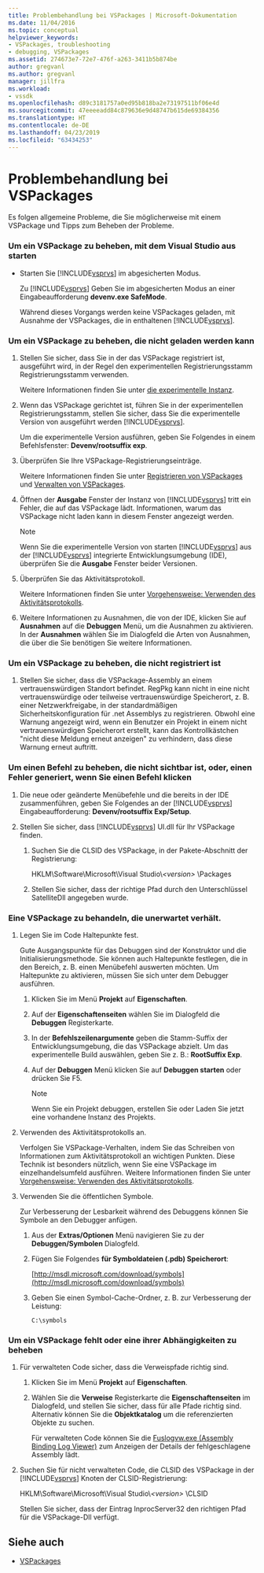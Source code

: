 ```yaml
---
title: Problembehandlung bei VSPackages | Microsoft-Dokumentation
ms.date: 11/04/2016
ms.topic: conceptual
helpviewer_keywords:
- VSPackages, troubleshooting
- debugging, VSPackages
ms.assetid: 274673e7-72e7-476f-a263-3411b5b874be
author: gregvanl
ms.author: gregvanl
manager: jillfra
ms.workload:
- vssdk
ms.openlocfilehash: d89c3181757a0ed95b818ba2e73197511bf06e4d
ms.sourcegitcommit: 47eeeeadd84c879636e9d48747b615de69384356
ms.translationtype: HT
ms.contentlocale: de-DE
ms.lasthandoff: 04/23/2019
ms.locfileid: "63434253"
---
```

# <a name="troubleshooting-vspackages"></a>Problembehandlung bei VSPackages
Es folgen allgemeine Probleme, die Sie möglicherweise mit einem VSPackage und Tipps zum Beheben der Probleme.

### <a name="to-troubleshoot-a-vspackage-that-keeps-visual-studio-from-starting"></a>Um ein VSPackage zu beheben, mit dem Visual Studio aus starten

- Starten Sie [!INCLUDE[vsprvs](../code-quality/includes/vsprvs_md.md)] im abgesicherten Modus.

   Zu [!INCLUDE[vsprvs](../code-quality/includes/vsprvs_md.md)] Geben Sie im abgesicherten Modus an einer Eingabeaufforderung **devenv.exe SafeMode**.

   Während dieses Vorgangs werden keine VSPackages geladen, mit Ausnahme der VSPackages, die in enthaltenen [!INCLUDE[vsprvs](../code-quality/includes/vsprvs_md.md)].

### <a name="to-troubleshoot-a-vspackage-that-does-not-load"></a>Um ein VSPackage zu beheben, die nicht geladen werden kann

1. Stellen Sie sicher, dass Sie in der das VSPackage registriert ist, ausgeführt wird, in der Regel den experimentellen Registrierungsstamm Registrierungsstamm verwenden.

    Weitere Informationen finden Sie unter [die experimentelle Instanz](../extensibility/the-experimental-instance.md).

2. Wenn das VSPackage gerichtet ist, führen Sie in der experimentellen Registrierungsstamm, stellen Sie sicher, dass Sie die experimentelle Version von ausgeführt werden [!INCLUDE[vsprvs](../code-quality/includes/vsprvs_md.md)].

    Um die experimentelle Version ausführen, geben Sie Folgendes in einem Befehlsfenster: **Devenv/rootsuffix exp**.

3. Überprüfen Sie Ihre VSPackage-Registrierungseinträge.

    Weitere Informationen finden Sie unter [Registrieren von VSPackages](registering-and-unregistering-vspackages.md) und [Verwalten von VSPackages](../extensibility/managing-vspackages.md).

4. Öffnen der **Ausgabe** Fenster der Instanz von [!INCLUDE[vsprvs](../code-quality/includes/vsprvs_md.md)] tritt ein Fehler, die auf das VSPackage lädt. Informationen, warum das VSPackage nicht laden kann in diesem Fenster angezeigt werden.

   > [!NOTE]
   > Wenn Sie die experimentelle Version von starten [!INCLUDE[vsprvs](../code-quality/includes/vsprvs_md.md)] aus der [!INCLUDE[vsprvs](../code-quality/includes/vsprvs_md.md)] integrierte Entwicklungsumgebung (IDE), überprüfen Sie die **Ausgabe** Fenster beider Versionen.

5. Überprüfen Sie das Aktivitätsprotokoll.

    Weitere Informationen finden Sie unter [Vorgehensweise: Verwenden des Aktivitätsprotokolls](../extensibility/how-to-use-the-activity-log.md).

6. Weitere Informationen zu Ausnahmen, die von der IDE, klicken Sie auf **Ausnahmen** auf die **Debuggen** Menü, um die Ausnahmen zu aktivieren. In der **Ausnahmen** wählen Sie im Dialogfeld die Arten von Ausnahmen, die über die Sie benötigen Sie weitere Informationen.

### <a name="to-troubleshoot-a-vspackage-that-does-not-register"></a>Um ein VSPackage zu beheben, die nicht registriert ist

1. Stellen Sie sicher, dass die VSPackage-Assembly an einem vertrauenswürdigen Standort befindet. RegPkg kann nicht in eine nicht vertrauenswürdige oder teilweise vertrauenswürdige Speicherort, z. B. einer Netzwerkfreigabe, in der standardmäßigen Sicherheitskonfiguration für .net Assemblys zu registrieren. Obwohl eine Warnung angezeigt wird, wenn ein Benutzer ein Projekt in einem nicht vertrauenswürdigen Speicherort erstellt, kann das Kontrollkästchen "nicht diese Meldung erneut anzeigen" zu verhindern, dass diese Warnung erneut auftritt.

### <a name="to-troubleshoot-a-command-that-is-not-visible-or-that-generates-an-error-when-you-click-a-command"></a>Um einen Befehl zu beheben, die nicht sichtbar ist, oder, einen Fehler generiert, wenn Sie einen Befehl klicken

1. Die neue oder geänderte Menübefehle und die bereits in der IDE zusammenführen, geben Sie Folgendes an der [!INCLUDE[vsprvs](../code-quality/includes/vsprvs_md.md)] Eingabeaufforderung: **Devenv/rootsuffix Exp/Setup**.

2. Stellen Sie sicher, dass [!INCLUDE[vsprvs](../code-quality/includes/vsprvs_md.md)] UI.dll für Ihr VSPackage finden.

   1. Suchen Sie die CLSID des VSPackage, in der Pakete-Abschnitt der Registrierung:

        HKLM\Software\Microsoft\Visual Studio\\*\<version>* \Packages

   2. Stellen Sie sicher, dass der richtige Pfad durch den Unterschlüssel SatelliteDll angegeben wurde.

### <a name="to-troubleshoot-a-vspackage-that-behaves-unexpectedly"></a>Eine VSPackage zu behandeln, die unerwartet verhält.

1. Legen Sie im Code Haltepunkte fest.

     Gute Ausgangspunkte für das Debuggen sind der Konstruktor und die Initialisierungsmethode. Sie können auch Haltepunkte festlegen, die in den Bereich, z. B. einen Menübefehl auswerten möchten. Um Haltepunkte zu aktivieren, müssen Sie sich unter dem Debugger ausführen.

    1. Klicken Sie im Menü **Projekt** auf **Eigenschaften**.

    2. Auf der **Eigenschaftenseiten** wählen Sie im Dialogfeld die **Debuggen** Registerkarte.

    3. In der **Befehlszeilenargumente** geben die Stamm-Suffix der Entwicklungsumgebung, die das VSPackage abzielt. Um das experimentelle Build auswählen, geben Sie z. B.: **RootSuffix Exp**.

    4. Auf der **Debuggen** Menü klicken Sie auf **Debuggen starten** oder drücken Sie F5.

        > [!NOTE]
        > Wenn Sie ein Projekt debuggen, erstellen Sie oder Laden Sie jetzt eine vorhandene Instanz des Projekts.

2. Verwenden des Aktivitätsprotokolls an.

     Verfolgen Sie VSPackage-Verhalten, indem Sie das Schreiben von Informationen zum Aktivitätsprotokoll an wichtigen Punkten. Diese Technik ist besonders nützlich, wenn Sie eine VSPackage im einzelhandelsumfeld ausführen. Weitere Informationen finden Sie unter [Vorgehensweise: Verwenden des Aktivitätsprotokolls](../extensibility/how-to-use-the-activity-log.md).

3. Verwenden Sie die öffentlichen Symbole.

     Zur Verbesserung der Lesbarkeit während des Debuggens können Sie Symbole an den Debugger anfügen.

    1. Aus der **Extras/Optionen** Menü navigieren Sie zu der **Debuggen/Symbolen** Dialogfeld.

    2. Fügen Sie Folgendes **für Symboldateien (.pdb) Speicherort**:

         [http://msdl.microsoft.com/download/symbols](http://msdl.microsoft.com/download/symbols)

    3. Geben Sie einen Symbol-Cache-Ordner, z. B. zur Verbesserung der Leistung:

        ```
        C:\symbols
        ```

### <a name="to-troubleshoot-a-missing-vspackage-or-one-of-its-dependencies"></a>Um ein VSPackage fehlt oder eine ihrer Abhängigkeiten zu beheben

1. Für verwalteten Code sicher, dass die Verweispfade richtig sind.

   1. Klicken Sie im Menü **Projekt** auf **Eigenschaften**.

   2. Wählen Sie die **Verweise** Registerkarte die **Eigenschaftenseiten** im Dialogfeld, und stellen Sie sicher, dass für alle Pfade richtig sind. Alternativ können Sie die **Objektkatalog** um die referenzierten Objekte zu suchen.

        Für verwalteten Code können Sie die [Fuslogvw.exe (Assembly Binding Log Viewer)](/dotnet/framework/tools/fuslogvw-exe-assembly-binding-log-viewer) zum Anzeigen der Details der fehlgeschlagene Assembly lädt.

2. Suchen Sie für nicht verwalteten Code, die CLSID des VSPackage in der [!INCLUDE[vsprvs](../code-quality/includes/vsprvs_md.md)] Knoten der CLSID-Registrierung:

    HKLM\Software\Microsoft\Visual Studio\\*\<version>* \CLSID

   Stellen Sie sicher, dass der Eintrag InprocServer32 den richtigen Pfad für die VSPackage-Dll verfügt.

## <a name="see-also"></a>Siehe auch
- [VSPackages](../extensibility/internals/vspackages.md)